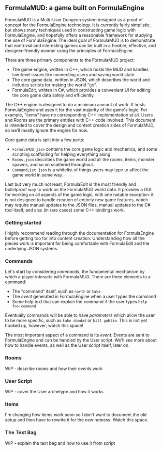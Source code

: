 ## FormulaMUD: a game built on FormulaEngine

FormulaMUD is a Multi-User Dungeon system designed as a proof of concept for the FormulaEngine technology. It is currently fairly simplistic, but shows many techniques used in constructing game logic with FormulaEngine, and hopefully offers a reasonable framework for studying the use of FormulaEngine. The ideal goal of FormulaMUD is to demonstrate that nontrivial and interesting games can be built in a flexible, effective, and designer-friendly manner using the principles of FormulaEngine.

There are three primary components to the FormulaMUD project:

 * The game engine, written in C++, which hosts the MUD and handles low-level issues like connecting users and saving world state.
 * The core game data, written in JSON, which describes the world and includes scripts for making the world "go".
 * FormulaEdit, written in C#, which provides a convenient UI for editing the core game data safely and efficiently.
 
The C++ engine is designed to do a minimum amount of work. It hosts FormulaEngine and uses it for the vast majority of the game's logic. For example, "items" have no corresponding C++ implementation at all. Users and Rooms are the primary entities with C++ code involved. This document is intended to cover the design and content creation sides of FormulaMUD, so we'll mostly ignore the engine for now.

Core game data is split into a few parts:

 * `FormulaMUD.json` contains the core game logic and mechanics, and some scripting scaffolding for helping everything along.
 * `Rooms.json` describes the game world and all the rooms, items, monster spawns, and so on scattered throughout.
 * `CommandList.json` is a whitelist of things users may type to affect the game world in some way.
 
Last but very much not least, FormulaEdit is the most friendly and bulletproof way to work on the FormulaMUD world data. It provides a GUI for working on all aspects of the game logic, with one notable exception: it is not designed to handle creation of entirely new game features, which may require manual updates to the JSON files, manual updates to the C# tool itself, and also (in rare cases) some C++ bindings work.

### Getting started

I highly recommend reading through the documentation for FormulaEngine before getting too far into content creation. Understanding how all the pieces work is important for being comfortable with FormulaEdit and the underlying JSON systems.

### Commands

Let's start by considering *commands*, the fundamental mechanism by which a player interacts with FormulaMUD. There are three elements to a command:

 * The "command" itself, such as `north` or `take`
 * The *event* generated in FormulaEngine when a user types the command
 * Some help text that can explain the command if the user types `help foo-command`
 
Eventually commands will be able to have *parameters* which allow the user to be more specific, such as `take doodad` or `kill goblin`. This is not yet hooked up, however; watch this space!

The most important aspect of a command is its *event*. Events are sent to FormulaEngine and can be handled by the User script. We'll see more about how to handle events, as well as the User script itself, later on.

### Rooms

WIP - describe rooms and how their events work

### User Script

WIP - cover the User archetype and how it works

### Items

I'm changing how items work soon so I don't want to document the old setup and then have to rewrite it for the new hotness. Watch this space.

### The Text Bag

WIP - explain the text bag and how to use it from script
